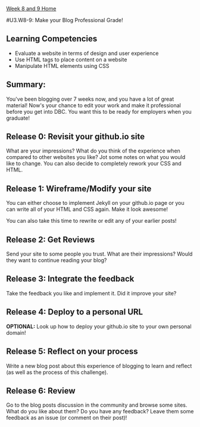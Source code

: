 [Week 8 and 9 Home](./)

#U3.W8-9: Make your Blog Professional Grade!

## Learning Competencies
- Evaluate a website in terms of design and user experience
- Use HTML tags to place content on a website
- Manipulate HTML elements using CSS

## Summary:
You've been blogging over 7 weeks now, and you have a lot of great material! Now's your chance to edit your work and make it professional before you get into DBC. You want this to be ready for employers when you graduate!

## Release 0: Revisit your github.io site
What are your impressions? What do you think of the experience when compared to other websites you like? Jot some notes on what you would like to change. You can also decide to completely rework your CSS and HTML.

## Release 1: Wireframe/Modify your site
You can either choose to implement Jekyll on your github.io page or you can write all of your HTML and CSS again. Make it look awesome!

You can also take this time to rewrite or edit any of your earlier posts!

## Release 2: Get Reviews
Send your site to some people you trust. What are their impressions? Would they want to continue reading your blog?

## Release 3: Integrate the feedback
Take the feedback you like and implement it. Did it improve your site?

## Release 4: Deploy to a personal URL
**OPTIONAL:** Look up how to deploy your github.io site to your own personal domain!

## Release 5: Reflect on your process
Write a new blog post about this experience of blogging to learn and reflect (as well as the process of this challenge).

## Release 6: Review
Go to the blog posts discussion in the community and browse some sites. What do you like about them? Do you have any feedback? Leave them some feedback as an issue (or comment on their post)!

